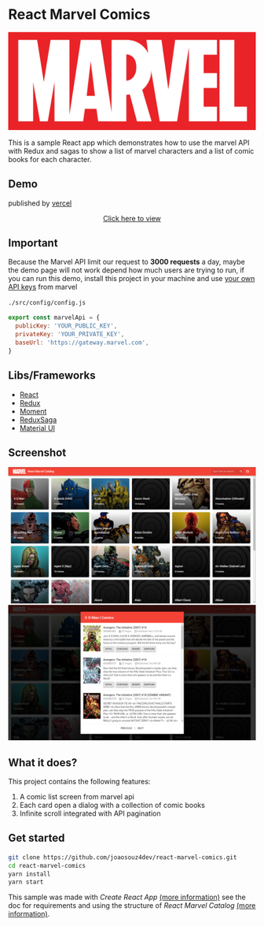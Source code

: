# React Marvel Comics

![MarvelLogo](./docs/marvel-logo.jpg)

This is a sample React app which demonstrates how to use the marvel API with Redux and sagas to show a list of marvel characters and a list of comic books for each character.

## Demo

published by [vercel](https://vercel.com/)

<p align="center">
  <a href="react-marvel-comics.vercel.app">Click here to view</a>
</p>

## Important

Because the Marvel API limit our request to **3000 requests** a day, maybe the demo page will not work depend how much users are trying to run, if you can run this demo, install this project in your machine and use [your own API keys](https://developer.marvel.com/documentation/getting_started) from marvel

`./src/config/config.js`

```js
export const marvelApi = {
  publicKey: 'YOUR_PUBLIC_KEY',
  privateKey: 'YOUR_PRIVATE_KEY',
  baseUrl: 'https://gateway.marvel.com',
}
```

## Libs/Frameworks

* [React](http://reactjs.org/)
* [Redux](http://redux.js.org/)
* [Moment](https://momentjs.com/)
* [ReduxSaga](https://github.com/redux-saga/redux-saga)
* [Material UI](https://material-ui-1dab0.firebaseapp.com)

## Screenshot

![Screenshot](./docs/screenshot.png)
![Comic books](./docs/screenshot-details.png)

## What it does?

This project contains the following features:

1. A comic list screen from marvel api
2. Each card open a dialog with a collection of comic books
3. Infinite scroll integrated with API pagination

## Get started

 ```bash
 git clone https://github.com/joaosouz4dev/react-marvel-comics.git
 cd react-marvel-comics
 yarn install
 yarn start
```

This sample was made with *Create React App* [(more information)](https://github.com/facebookincubator/create-react-app/issues/new) see the doc for requirements and using the structure of *React Marvel Catalog* [(more information)](https://github.com/thiagoterleski/react-marvel-catalog).
